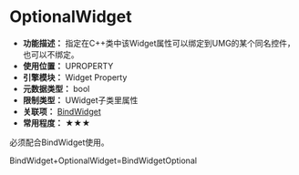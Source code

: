 ﻿# OptionalWidget

- **功能描述：** 指定在C++类中该Widget属性可以绑定到UMG的某个同名控件，也可以不绑定。
- **使用位置：** UPROPERTY
- **引擎模块：** Widget Property
- **元数据类型：** bool
- **限制类型：** UWidget子类里属性
- **关联项：** [BindWidget](BindWidget/BindWidget.md)
- **常用程度：** ★★★

必须配合BindWidget使用。

BindWidget+OptionalWidget=BindWidgetOptional